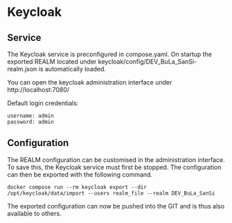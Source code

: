# Keycloak 

## Service

The Keycloak service is preconfigured in compose.yaml. On startup the exported REALM located under keycloak/config/DEV_BuLa_SanSi-realm.json is automatically loaded.

You can open the keycloak administration interface under http://localhost:7080/

Default login credentials:

    username: admin
    password: admin

## Configuration

The REALM configuration can be customised in the administration interface. To save this, the Keycloak service must first be stopped. The configuration can then be exported with the following command.

    docker compose run --rm keycloak export --dir /opt/keycloak/data/import --users realm_file --realm DEV_BuLa_SanSi

The exported configuration can now be pushed into the GIT and is thus also available to others.

